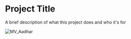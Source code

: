 
# Project Title

A brief description of what this project does and who it's for

![MV_Aadhar](https://github.com/Varun799/Testing/assets/88040520/2fcc13e3-5e62-4ab2-8209-6b8aeb1af972)
